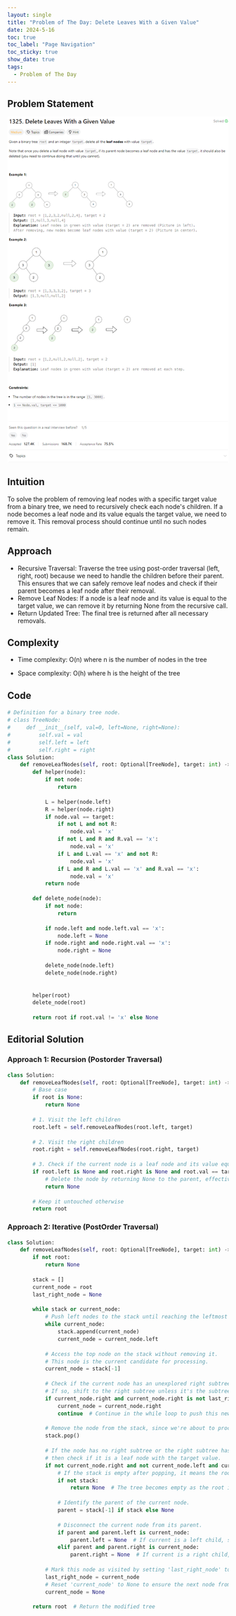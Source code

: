 ```yaml
---
layout: single
title: "Problem of The Day: Delete Leaves With a Given Value"
date: 2024-5-16
toc: true
toc_label: "Page Navigation"
toc_sticky: true
show_date: true
tags:
  - Problem of The Day
---
```


## Problem Statement

![problem-1325](/assets/images/2024-05-16_22-47-14-problem-1325.png)

## Intuition

To solve the problem of removing leaf nodes with a specific target value from a binary tree, we need to recursively check each node's children. If a node becomes a leaf node and its value equals the target value, we need to remove it. This removal process should continue until no such nodes remain.

## Approach

- Recursive Traversal: Traverse the tree using post-order traversal (left, right, root) because we need to handle the children before their parent. This ensures that we can safely remove leaf nodes and check if their parent becomes a leaf node after their removal.
- Remove Leaf Nodes: If a node is a leaf node and its value is equal to the target value, we can remove it by returning None from the recursive call.
- Return Updated Tree: The final tree is returned after all necessary removals.

## Complexity

- Time complexity:
  O(n) where n is the number of nodes in the tree

- Space complexity:
  O(h) where h is the height of the tree

## Code

```python
# Definition for a binary tree node.
# class TreeNode:
#     def __init__(self, val=0, left=None, right=None):
#         self.val = val
#         self.left = left
#         self.right = right
class Solution:
    def removeLeafNodes(self, root: Optional[TreeNode], target: int) -> Optional[TreeNode]:
        def helper(node):
            if not node:
                return

            L = helper(node.left)
            R = helper(node.right)
            if node.val == target:
                if not L and not R:
                    node.val = 'x'
                if not L and R and R.val == 'x':
                    node.val = 'x'
                if L and L.val == 'x' and not R:
                    node.val = 'x'
                if L and R and L.val == 'x' and R.val == 'x':
                    node.val = 'x'
            return node

        def delete_node(node):
            if not node:
                return

            if node.left and node.left.val == 'x':
                node.left = None
            if node.right and node.right.val == 'x':
                node.right = None

            delete_node(node.left)
            delete_node(node.right)


        helper(root)
        delete_node(root)

        return root if root.val != 'x' else None
```

## Editorial Solution

### Approach 1: Recursion (Postorder Traversal)

```python
class Solution:
    def removeLeafNodes(self, root: Optional[TreeNode], target: int) -> Optional[TreeNode]:
        # Base case
        if root is None:
            return None

        # 1. Visit the left children
        root.left = self.removeLeafNodes(root.left, target)

        # 2. Visit the right children
        root.right = self.removeLeafNodes(root.right, target)

        # 3. Check if the current node is a leaf node and its value equals target
        if root.left is None and root.right is None and root.val == target:
            # Delete the node by returning None to the parent, effectively disconnecting it
            return None

        # Keep it untouched otherwise
        return root
```

### Approach 2: Iterative (PostOrder Traversal)

```python
class Solution:
    def removeLeafNodes(self, root: Optional[TreeNode], target: int) -> Optional[TreeNode]:
        if not root:
            return None

        stack = []
        current_node = root
        last_right_node = None

        while stack or current_node:
            # Push left nodes to the stack until reaching the leftmost node.
            while current_node:
                stack.append(current_node)
                current_node = current_node.left

            # Access the top node on the stack without removing it.
            # This node is the current candidate for processing.
            current_node = stack[-1]

            # Check if the current node has an unexplored right subtree.
            # If so, shift to the right subtree unless it's the subtree we just visited.
            if current_node.right and current_node.right is not last_right_node:
                current_node = current_node.right
                continue  # Continue in the while loop to push this new subtree's leftmost nodes.

            # Remove the node from the stack, since we're about to process it.
            stack.pop()

            # If the node has no right subtree or the right subtree has already been visited,
            # then check if it is a leaf node with the target value.
            if not current_node.right and not current_node.left and current_node.val == target:
                # If the stack is empty after popping, it means the root was a target leaf node.
                if not stack:
                    return None  # The tree becomes empty as the root itself is removed.

                # Identify the parent of the current node.
                parent = stack[-1] if stack else None

                # Disconnect the current node from its parent.
                if parent and parent.left is current_node:
                    parent.left = None  # If current is a left child, set the left pointer to null.
                elif parent and parent.right is current_node:
                    parent.right = None  # If current is a right child, set the right pointer to null.

            # Mark this node as visited by setting 'last_right_node' to 'current_node' before moving to the next iteration.
            last_right_node = current_node
            # Reset 'current_node' to None to ensure the next node from the stack is processed.
            current_node = None

        return root  # Return the modified tree
```
